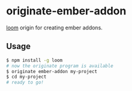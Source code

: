 originate-ember-addon
=====================

[loom][1] origin for creating ember addons.

Usage
-----

```sh
$ npm install -g loom
# now the originate program is available
$ originate ember-addon my-project
$ cd my-project
# ready to go!
```

  [1]:https://github.com/rpflorence/loom


